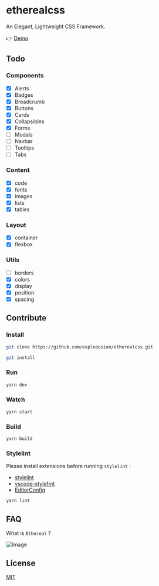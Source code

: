 # etherealcss
An Elegant, Lightweight CSS Framework.

👉 [Demo](http://robby570.tw/etherealcss/)

## Todo

### Components

- [x] Alerts
- [x] Badges
- [x] Breadcrumb
- [x] Buttons
- [x] Cards
- [x] Collapsibles
- [x] Forms
- [ ] Modals
- [ ] Navbar
- [ ] Tooltips
- [ ] Tabs

### Content

- [x] code
- [x] fonts
- [x] images
- [x] lists
- [x] tables

### Layout

- [x] container
- [x] flexbox

### Utils

- [ ] borders
- [x] colors
- [x] display
- [x] position
- [x] spacing

## Contribute

### Install

```bash
git clone https://github.com/explooosion/etherealcss.git
```

```bash
git install
```

### Run

```bash
yarn dev
```

### Watch

```
yarn start
```

### Build

```
yarn build
```

### Stylelint

Please install extensions before running `stylelint` :

- [stylelint](https://marketplace.visualstudio.com/items?itemName=shinnn.stylelint)
- [vscode-stylefmt](https://marketplace.visualstudio.com/items?itemName=mrmlnc.vscode-stylefmt)
- [EditorConfig](https://marketplace.visualstudio.com/items?itemName=EditorConfig.EditorConfig)

```bash
yarn lint
```

## FAQ

What is `Ethereal` ?

![Image](https://i.imgur.com/NgJhJbd.png)

## License
[MIT](http://opensource.org/licenses/MIT)

